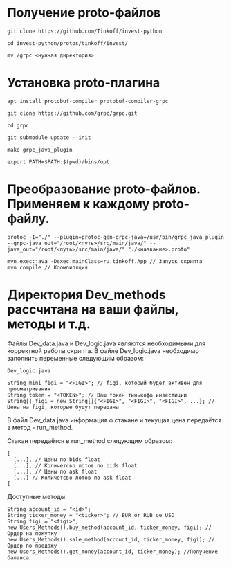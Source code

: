 # Получение proto-файлов

```
git clone https://github.com/Tinkoff/invest-python

cd invest-python/protos/tinkoff/invest/

mv /grpc <нужная директория>
```

# Установка proto-плагина

```
apt install protobuf-compiler protobuf-compiler-grpc

git clone https://github.com/grpc/grpc.git

cd grpc

git submodule update --init

make grpc_java_plugin

export PATH=$PATH:$(pwd)/bins/opt
```

# Преобразование proto-файлов. Применяем к каждому proto-файлу.

```
protoc -I="./" --plugin=protoc-gen-grpc-java=/usr/bin/grpc_java_plugin --grpc-java_out="/root/<путь>/src/main/java/" --java_out="/root/<путь>/src/main/java/" "./<название>.proto"
```




```
mvn exec:java -Dexec.mainClass=ru.tinkoff.App // Запуск скрипта
mvn compile // Коомпиляция
```





# Директория Dev_methods рассчитана на ваши файлы, методы и т.д.

Файлы Dev_data.java и Dev_logic.java являются необходимыми для корректной работы скрипта.
В файле Dev_logic.java необходимо заполнить переменные следующим образом:


```
Dev_logic.java

String mini_figi = "<FIGI>"; // figi, который будет активен для просматривания
String token = "<TOKEN>"; // Ваш токен тинькофф инвестиции
String[] figi = new String[]{"<FIGI>", "<FIGI>", "<FIGI>", ...}; // Цены на figi, которые будут переданы 
```




В файл Dev_data.java информация о стакане и текущая цена передаётся в метод - run_method.

Стакан передаётся в run_method следующим образом:


```
[
  [...], // Цены по bids float
  [...], // Количетсво лотов по bids float
  [...], // Цены по ask float
  [...] // Количетсво лотов по ask float
[
```




Доступные методы:

```
String account_id = "<id>";
String ticker_money = "<ticker>"; // EUR or RUB oe USD
String figi = "<figi>";
new Users_Methods().buy_method(account_id, ticker_money, figi); // Ордер на покупку
new Users_Methods().sale_method(account_id, ticker_money, figi); // Ордер по продажу
new Users_Methods().get_money(account_id, ticker_money); //Получение баланса
```

